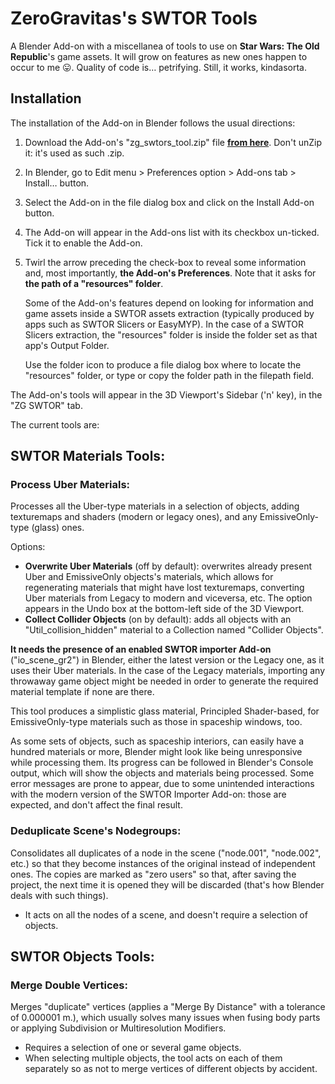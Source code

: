 # ZeroGravitas's SWTOR Tools
A Blender Add-on with a miscellanea of tools to use on **Star Wars: The Old Republic**'s game assets. It will grow on features as new ones happen to occur to me 😛. Quality of code is… petrifying. Still, it works, kindasorta.


## Installation

The installation of the Add-on in Blender follows the usual directions:

1. Download the Add-on's "zg_swtors_tool.zip" file [**from here**](https://github.com/ZeroGravitasIndeed/zg_swtor_tools/raw/main/zg_swtor_tools.zip). Don't unZip it: it's used as such .zip.
2. In Blender, go to Edit menu > Preferences option > Add-ons tab > Install… button.
3. Select the Add-on in the file dialog box and click on the Install Add-on button.
4. The Add-on will appear in the Add-ons list with its checkbox un-ticked. Tick it to enable the Add-on.
5. Twirl the arrow preceding the check-box to reveal some information and, most importantly, **the Add-on's Preferences**. Note that it asks for **the path of a "resources" folder**.

    Some of the Add-on's features depend on looking for information and game assets inside a SWTOR assets extraction (typically produced by apps such as SWTOR Slicers or EasyMYP). In the case of a SWTOR Slicers extraction, the "resources" folder is inside the folder set as that app's Output Folder.
    
    Use the folder icon to produce a file dialog box where to locate the "resources" folder, or type or copy the folder path in the filepath field.

The Add-on's tools will appear in the 3D Viewport's Sidebar ('n' key), in the "ZG SWTOR" tab.

The current tools are:

## SWTOR Materials Tools:

### Process Uber Materials:
Processes all the Uber-type materials in a selection of objects, adding texturemaps and shaders (modern or legacy ones), and any EmissiveOnly-type (glass) ones.

Options:
* **Overwrite Uber Materials** (off by default): overwrites already present Uber and EmissiveOnly objects's materials, which allows for regenerating materials that might have lost texturemaps, converting Uber materials from Legacy to modern and viceversa, etc. The option appears in the Undo box at the bottom-left side of the 3D Viewport.
* **Collect Collider Objects** (on by default): adds all objects with an "Util_collision_hidden" material to a Collection named "Collider Objects".

**It needs the presence of an enabled SWTOR importer Add-on** ("io_scene_gr2") in Blender, either the latest version or the Legacy one, as it uses their Uber materials. In the case of the Legacy materials, importing any throwaway game object might be needed in order to generate the required material template if none are there.

This tool produces a simplistic glass material, Principled Shader-based, for EmissiveOnly-type materials such as those in spaceship windows, too.

As some sets of objects, such as spaceship interiors, can easily have a hundred materials or more, Blender might look like being unresponsive while processing them. Its progress can be followed in Blender's Console output, which will show the objects and materials being processed. Some error messages are prone to appear, due to some unintended interactions with the modern version of the SWTOR Importer Add-on: those are expected, and don't affect the final result.

### Deduplicate Scene's Nodegroups:
Consolidates all duplicates of a node in the scene ("node.001", "node.002", etc.) so that they become instances of the original instead of independent ones. The copies are marked as "zero users" so that, after saving the project, the next time it is opened they will be discarded (that's how Blender deals with such things).
* It acts on all the nodes of a scene, and doesn't require a selection of objects.

## SWTOR Objects Tools:

### Merge Double Vertices:
Merges "duplicate" vertices (applies a "Merge By Distance" with a tolerance of 0.000001 m.), which usually solves many issues when fusing body parts or applying Subdivision or Multiresolution Modifiers.
* Requires a selection of one or several game objects.
* When selecting multiple objects, the tool acts on each of them separately so as not to merge vertices of different objects by accident.

